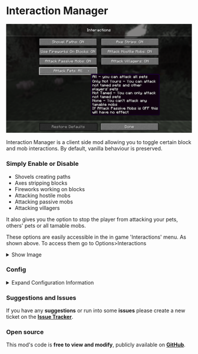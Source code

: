# Interaction Manager

![Screenshot of the Interactions Menu, showing the available options.](res/interactions_menu_screenshot.png)

Interaction Manager is a client side mod allowing you to toggle certain block and mob interactions. By default, vanilla behaviour is preserved.

### Simply Enable or Disable
- Shovels creating paths
- Axes stripping blocks
- Fireworks working on blocks
- Attacking hostile mobs
- Attacking passive mobs
- Attacking villagers 

It also gives you the option to stop the player from attacking your pets, others' pets or all tamable mobs.

These options are easily accessible in the in game 'Interactions' menu. As shown above.
To access them go to Options>Interactions
<details>
<summary>Show Image</summary>

![Screenshot of the in game options menu, showing the 'Interactions' button.](res/interactions_button.png)

</details>

### Config
<details>
<summary> Expand Configuration Information </summary>

#### If you don't intend to change more advanced options feel free to skip this section.
**Options related to player behaviour (block and mob interactions) are accessible in the in game options menu.**
The config file path is `config/interactionmanager.json`.
It's stored in JSON, which is easy to read and modify.

### Options only available in the config file
1. `should_add_interactions_button` - The mod settings can be opened using Mod Menu, as such this option controls if the button should be added.
   - `always` - Always add the 'Interactions' button to the in game options menu.
   - *default* `only_if_mod_menu_is_not_installed` - Add the 'Interactions' button only if Mod Menu isn't installed.
   - `never` - Don't add the 'Interactions' button.

</details>

### Suggestions and Issues
If you have any **suggestions** or run into some **issues** please create a new ticket on the **[Issue Tracker](https://github.com/bejker123/InteractionManager/issues)**.

### Open source
This mod's code is **free to view and modify**, publicly available on **[GitHub](https://github.com/bejker123/InteractionManager)**.
